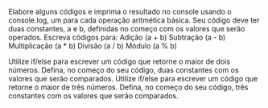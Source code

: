 Elabore alguns códigos e imprima o resultado no console usando o console.log, um para cada operação aritmética básica. Seu código deve ter duas constantes, a e b, definidas no começo com os valores que serão operados. Escreva códigos para:
Adição (a + b)
Subtração (a - b)
Multiplicação (a * b)
Divisão (a / b)
Módulo (a % b)

Utilize if/else para escrever um código que retorne o maior de dois números. Defina, no começo do seu código, duas constantes com os valores que serão comparados.
Utilize if/else para escrever um código que retorne o maior de três números. Defina, no começo do seu código, três constantes com os valores que serão comparados.